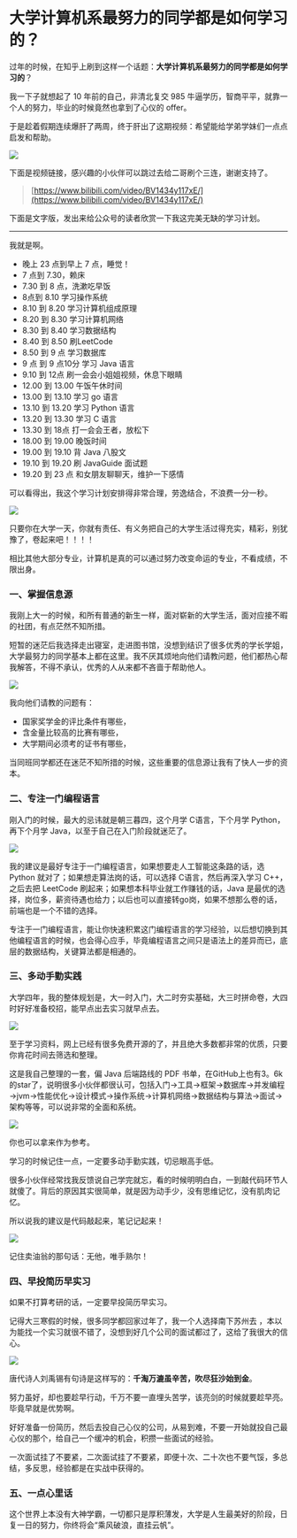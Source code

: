 # 大学计算机系最努力的同学都是如何学习的？

过年的时候，在知乎上刷到这样一个话题：**大学计算机系最努力的同学都是如何学习的**？

我一下子就想起了 10 年前的自己，非清北复交 985 牛逼学历，智商平平，就靠一个人的努力，毕业的时候竟然也拿到了心仪的 offer。

于是趁着假期连续爆肝了两周，终于肝出了这期视频：希望能给学弟学妹们一点点启发和帮助。

![](https://cdn.tobebetterjavaer.com/tobebetterjavaer/images/xianliaolaoke/daxue-nuli-jisuanji-1.jpg)

下面是视频链接，感兴趣的小伙伴可以跳过去给二哥刷个三连，谢谢支持了。

>[https://www.bilibili.com/video/BV1434y117xE/](https://www.bilibili.com/video/BV1434y117xE/)

下面是文字版，发出来给公众号的读者欣赏一下我这完美无缺的学习计划。

------

我就是啊。

- 晚上 23 点到早上 7 点，睡觉！
- 7 点到 7.30，赖床
- 7.30 到 8 点，洗漱吃早饭
- 8点到 8.10 学习操作系统
- 8.10 到 8.20 学习计算机组成原理
- 8.20 到 8.30 学习计算机网络
- 8.30 到 8.40 学习数据结构
- 8.40 到 8.50 刷LeetCode
- 8.50 到 9 点 学习数据库
- 9 点 到 9 点10分 学习 Java 语言
- 9.10 到 12点 刷一会会小姐姐视频，休息下眼睛
- 12.00 到 13.00 午饭午休时间
- 13.00 到 13.10 学习 go 语言
- 13.10 到 13.20 学习 Python 语言
- 13.20 到 13.30 学习 C 语言
- 13.30 到 18点 打一会会王者，放松下
- 18.00 到 19.00 晚饭时间
- 19.00 到 19.10 背 Java 八股文
- 19.10 到 19.20 刷 JavaGuide 面试题
- 19.20 到 23 点 和女朋友聊聊天，维护一下感情

可以看得出，我这个学习计划安排得非常合理，劳逸结合，不浪费一分一秒。


![](https://cdn.tobebetterjavaer.com/tobebetterjavaer/images/xianliaolaoke/daxue-nuli-jisuanji-2.gif)


只要你在大学一天，你就有责任、有义务把自己的大学生活过得充实，精彩，别犹豫了，卷起来吧！！！！

相比其他大部分专业，计算机是真的可以通过努力改变命运的专业，不看成绩，不限出身。

### 一、掌握信息源

我刚上大一的时候，和所有普通的新生一样，面对崭新的大学生活，面对应接不暇的社团，有点茫然不知所措。

短暂的迷茫后我选择走出寝室，走进图书馆，没想到结识了很多优秀的学长学姐，大学最努力的同学基本上都在这里。我不厌其烦地向他们请教问题，他们都热心帮我解答，不得不承认，优秀的人从来都不吝啬于帮助他人。

![](https://cdn.tobebetterjavaer.com/tobebetterjavaer/images/xianliaolaoke/daxue-nuli-jisuanji-3.jpg)


我向他们请教的问题有：

- 国家奖学金的评比条件有哪些，
- 含金量比较高的比赛有哪些，
- 大学期间必须考的证书有哪些，

当同班同学都还在迷茫不知所措的时候，这些重要的信息源让我有了快人一步的资本。

### 二、专注一门编程语言

刚入门的时候，最大的忌讳就是朝三暮四，这个月学 C语言，下个月学 Python，再下个月学 Java，以至于自己在入门阶段就迷茫了。

![](https://cdn.tobebetterjavaer.com/tobebetterjavaer/images/xianliaolaoke/daxue-nuli-jisuanji-4.jpeg)

我的建议是最好专注于一门编程语言，如果想要走人工智能这条路的话，选 Python 就对了；如果想走算法岗的话，可以选择 C语言，然后再深入学习 C++，之后去把 LeetCode 刷起来；如果想本科毕业就工作赚钱的话，Java 是最优的选择，岗位多，薪资待遇也给力；以后也可以直接转go岗，如果不想那么卷的话，前端也是一个不错的选择。

专注于一门编程语言，能让你快速积累这门编程语言的学习经验，以后想切换到其他编程语言的时候，也会得心应手，毕竟编程语言之间只是语法上的差异而已，底层的数据结构，关键算法都是相通的。

### 三、多动手勤实践

大学四年，我的整体规划是，大一时入门，大二时夯实基础，大三时拼命卷，大四时好好准备校招，能早点出去实习就早点去。


![](https://cdn.tobebetterjavaer.com/tobebetterjavaer/images/xianliaolaoke/daxue-nuli-jisuanji-5.jpg)


至于学习资料，网上已经有很多免费开源的了，并且绝大多数都非常的优质，只要你肯花时间去筛选和整理。

这是我自己整理的一套，偏 Java 后端路线的 PDF 书单，在GitHub上也有3。6k的star了，说明很多小伙伴都很认可，包括入门→工具→框架→数据库→并发编程→jvm→性能优化→设计模式→操作系统→计算机网络→数据结构与算法→面试→架构等等，可以说非常的全面和系统。

![](https://cdn.tobebetterjavaer.com/tobebetterjavaer/images/xianliaolaoke/daxue-nuli-jisuanji-6.jpg)

你也可以拿来作为参考。

学习的时候记住一点，一定要多动手勤实践，切忌眼高手低。

很多小伙伴经常找我反馈说自己学完就忘，看的时候明明白白，一到敲代码环节人就傻了。背后的原因其实很简单，就是因为动手少，没有思维记忆，没有肌肉记忆。

所以说我的建议是代码敲起来，笔记记起来！

![](https://cdn.tobebetterjavaer.com/tobebetterjavaer/images/xianliaolaoke/daxue-nuli-jisuanji-7.gif)


记住卖油翁的那句话：无他，唯手熟尔！

### 四、早投简历早实习

如果不打算考研的话，一定要早投简历早实习。

记得大三寒假的时候，很多同学都回家过年了，我一个人选择南下苏州去 ，本以为能找一个实习就很不错了，没想到好几个公司的面试都过了，这给了我很大的信心。

![](https://cdn.tobebetterjavaer.com/tobebetterjavaer/images/xianliaolaoke/daxue-nuli-jisuanji-8.jpeg)


唐代诗人刘禹锡有句诗是这样写的：**千淘万漉虽辛苦，吹尽狂沙始到金**。

努力虽好，却也要趁早行动，千万不要一直埋头苦学，该亮剑的时候就要趁早亮。毕竟早就是优势啊。

好好准备一份简历，然后去投自己心仪的公司，从易到难，不要一开始就投自己最心仪的那个，给自己一个缓冲的机会，积攒一些面试的经验。

一次面试挂了不要紧，二次面试挂了不要紧，即便十次、二十次也不要气馁，多总结，多反思，经验都是在实战中获得的。

### 五、一点心里话

这个世界上本没有大神学霸，一切都只是厚积薄发，大学是人生最美好的阶段，日复一日的努力，你终将会“乘风破浪，直挂云帆”。
